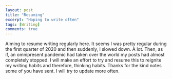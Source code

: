 ```yaml
---
layout: post
title: "Resuming"
excerpt: "Hoping to write often"
tags: [Writing]
comments: true
---
```

Aiming to resume writing regularly here. It seems I was pretty regular during
the first quarter of 2020 and then suddenly, I slowed down. A lot. Then, as if,
an omnipresent pandemic had taken over the world my posts had almost completely
stopped.
I will make an effort to try and resume this to reignite my writing habits and
therefore, thinking habits. Thanks for the kind notes some of you have sent. I
will try to update more often.

